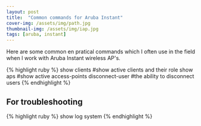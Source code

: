 ```yaml
---
layout: post
title:  "Common commands for Aruba Instant"
cover-img: /assets/img/path.jpg
thumbnail-img: /assets/img/iap.jpg
tags: [aruba, instant]
---
```

Here are some common en pratical commands which I often use in the field when I work with Aruba Instant wireless AP's.

{% highlight ruby %}
show clients #show active clients and their role
show aps #show active access-points
disconnect-user #the ability to disconnect users
{% endhighlight %}


## For troubleshooting

{% highlight ruby %}
show log system
{% endhighlight %}
